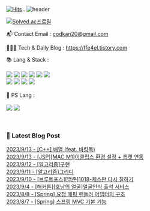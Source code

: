[![Hits](https://hits.seeyoufarm.com/api/count/incr/badge.svg?url=https%3A%2F%2Fgithub.com%2Fffe4el&count_bg=%23FF7676&title_bg=%23000000&icon=openai.svg&icon_color=%23E5A0A0&title=hits&edge_flat=false)](https://hits.seeyoufarm.com)
.
![header](https://capsule-render.vercel.app/api?type=waving&color=auto&height=300&section=header&text=SOLA%20GITHUB🎀&fontSize=90&animation=fadeIn&fontAlignY=38&desc=studying%20GenerativeAI%20and%20FullStack&descAlignY=51&descAlign=62)

<!-- 백준레벨 -->
[![Solved.ac프로필](http://mazassumnida.wtf/api/v2/generate_badge?boj=codkan)](https://solved.ac/백준아이디)
</div>

📬  Contact Email : codkan20@gmail.com

👨🏻‍💻  Tech & Daily Blog : https://ffe4el.tistory.com

<!-- 사용하는 언어와 도구들 -->
📚  Lang & Stack :<br><br>
<img src="https://img.shields.io/badge/python-3776AB?style=for-the-badge&logo=python&logoColor=white">
<img src="https://img.shields.io/badge/c++-00599C?style=for-the-badge&logo=c%2B%2B&logoColor=white">
<img src="https://img.shields.io/badge/java-007396?style=for-the-badge&logo=java&logoColor=white">
<img src="https://img.shields.io/badge/html5-E34F26?style=for-the-badge&logo=html5&logoColor=white">
<img src="https://img.shields.io/badge/css-1572B6?style=for-the-badge&logo=css3&logoColor=white">
<img src="https://img.shields.io/badge/javascript-F7DF1E?style=for-the-badge&logo=javascript&logoColor=black"><br>
<img src="https://img.shields.io/badge/spring-6DB33F?style=for-the-badge&logo=spring&logoColor=white">
<img src="https://img.shields.io/badge/springboot-6DB33F?style=for-the-badge&logo=springboot&logoColor=white">
<img src="https://img.shields.io/badge/django-092E20?style=for-the-badge&logo=django&logoColor=white">
<img src="https://img.shields.io/badge/flask-000000?style=for-the-badge&logo=flask&logoColor=white">
<br><br>
🧩  PS Lang :<br><br>
<img src="https://img.shields.io/badge/python-3776AB?style=for-the-badge&logo=python&logoColor=white">
<img src="https://img.shields.io/badge/c++-00599C?style=for-the-badge&logo=c%2B%2B&logoColor=white">

<br> 

<h3>🤩 Latest Blog Post</h3>



[2023/9/13 - [C++] 배열 (feat. 바킹독)](https://ffe4el.tistory.com/98) <br>
[2023/9/13 - [JSP][MAC M1]이클립스 환경 설정 + 톰캣 연동](https://ffe4el.tistory.com/97) <br>
[2023/9/12 - [알고리즘]구현](https://ffe4el.tistory.com/96) <br>
[2023/9/11 - [알고리즘]그리디](https://ffe4el.tistory.com/95) <br>
[2023/9/10 - [브루트포스][백준]1018-체스판 다시 칠하기](https://ffe4el.tistory.com/94) <br>
[2023/9/4 - [해커톤][호남의 얼굴]얼굴인식 출석 서비스](https://ffe4el.tistory.com/93) <br>
[2023/8/8 - [Spring] 요청 매핑 핸들러 어뎁터의 구조](https://ffe4el.tistory.com/92) <br>
[2023/8/7 - [Spring] 스프링 MVC 기본 기능](https://ffe4el.tistory.com/91) <br>
